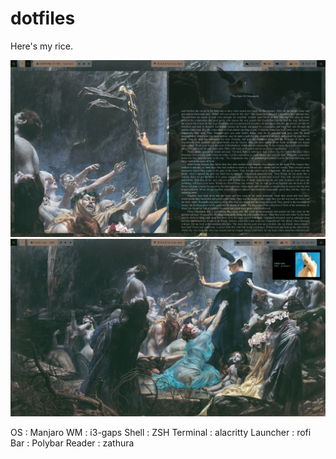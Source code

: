 # dotfiles

Here's my rice. 

![alt text](https://github.com/PrinceofCrowsXII/dotfiles/blob/main/2021-02-15_22-08.png)
![alt text](https://github.com/PrinceofCrowsXII/dotfiles/blob/main/2021-02-16_11-04.png)


OS : Manjaro
WM : i3-gaps
Shell : ZSH
Terminal : alacritty
Launcher : rofi
Bar : Polybar
Reader : zathura
